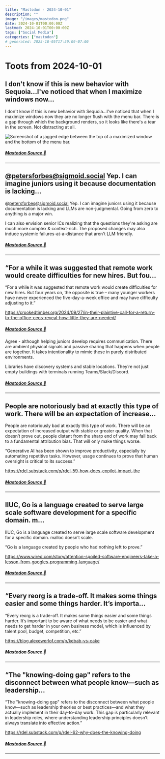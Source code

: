 ```yaml
---
title: "Mastodon - 2024-10-01"
description: ""
image: "/images/mastodon.png"
date: 2024-10-01T00:00:00Z
lastmod: 2024-10-01T00:00:00Z
tags: ["Social Media"]
categories: ["mastodon"]
# generated: 2025-10-05T17:59:09-07:00
---
```


# Toots from 2024-10-01

## I don't know if this is new behavior with Sequoia...I've noticed that when I maximize windows now...

I don't know if this is new behavior with Sequoia...I've noticed that when I maximize windows now they are no longer flush with the menu bar. There is a gap through which the background renders, so it looks like there's a tear in the screen. Not distracting at all.

![Screenshot of a jagged edge between the top of a maximized window and the bottom of the menu bar.](/mastodon/media/2c9100a374fabde3.png)

##### [Mastodon Source 🐘](https://hachyderm.io/@mweagle/113233568301655276)

---

## @petersforbes@sigmoid.social Yep. I can imagine juniors using it because documentation is lacking...

@petersforbes@sigmoid.social Yep. I can imagine juniors using it because documentation is lacking and LLMs are non-judgmental. Going from zero to anything is a major win.

I can also envision senior ICs realizing that the questions they're asking are much more complex & context-rich. The proposed changes may also induce systemic failures-at-a-distance that aren't LLM friendly.

##### [Mastodon Source 🐘](https://hachyderm.io/@mweagle/113232959080444833)

---

## “For a while it was suggested that remote work would create difficulties for new hires. But fou...

“For a while it was suggested that remote work would create difficulties for new hires. But four years on, the opposite is true – many younger workers have never experienced the five-day-a-week office and may have difficulty adjusting to it.”

<https://crookedtimber.org/2024/09/27/in-their-plaintive-call-for-a-return-to-the-office-ceos-reveal-how-little-they-are-needed/>

##### [Mastodon Source 🐘](https://hachyderm.io/@mweagle/113232587025094771)

Agree - although helping juniors develop requires communication. There are ambient physical signals and passive sharing that happens when people are together. It takes intentionality to mimic these in purely distributed environments.

Libraries have discovery systems and stable locations. They’re not just empty buildings with terminals running Teams/Slack/Discord.

##### [Mastodon Source 🐘](https://hachyderm.io/@mweagle/113232588630638892)

---

## People are notoriously bad at exactly this type of work. There will be an expectation of increase...

People are notoriously bad at exactly this type of work. There will be an expectation of increased output with stable or greater quality. When that doesn’t prove out, people distant from the sharp end of work may fall back to a fundamental attribution bias. That will only make things worse.

“Generative AI has been shown to improve productivity, especially by automating repetitive tasks. However, usage continues to prove that human oversight is critical to its success.”

<https://rdel.substack.com/p/rdel-59-how-does-copilot-impact-the>

##### [Mastodon Source 🐘](https://hachyderm.io/@mweagle/113232538471423764)

---

## IIUC, Go is a language created to serve large scale software development for a specific domain. m...

IIUC, Go is a language created to serve large scale software development for a specific domain. malloc doesn’t scale.

“Go is a language created by people who had nothing left to prove.”

<https://www.wired.com/story/attention-spoiled-software-engineers-take-a-lesson-from-googles-programming-language/>

##### [Mastodon Source 🐘](https://hachyderm.io/@mweagle/113230445913263505)

---

## “Every reorg is a trade-off. It makes some things easier and some things harder. It’s importa...

“Every reorg is a trade-off. It makes some things easier and some things harder. It’s important to be aware of what needs to be easier and what needs to get harder in your own business model, which is influenced by talent pool, budget, competition, etc.”

<https://blog.alexewerlof.com/p/kebab-vs-cake>

##### [Mastodon Source 🐘](https://hachyderm.io/@mweagle/113230424098604665)

---

## “The "knowing-doing gap" refers to the disconnect between what people know—such as leadership...

“The "knowing-doing gap" refers to the disconnect between what people know—such as leadership theories or best practices—and what they actually implement in their day-to-day work. This gap is particularly relevant in leadership roles, where understanding leadership principles doesn’t always translate into effective action.”

<https://rdel.substack.com/p/rdel-62-why-does-the-knowing-doing>

##### [Mastodon Source 🐘](https://hachyderm.io/@mweagle/113230305863115426)

---

